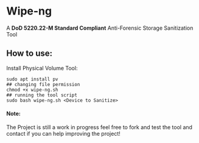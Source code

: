 # Wipe-ng
A **DoD 5220.22-M Standard Compliant** Anti-Forensic Storage Sanitization Tool

## How to use:

Install Physical Volume Tool:

    sudo apt install pv
    ## changing file permission
    chmod +x wipe-ng.sh
    ## running the tool script
    sudo bash wipe-ng.sh <Device to Sanitize>


#### Note:

The Project is still  a work in progress feel free to fork and test the tool and contact if you can help improving the project!
